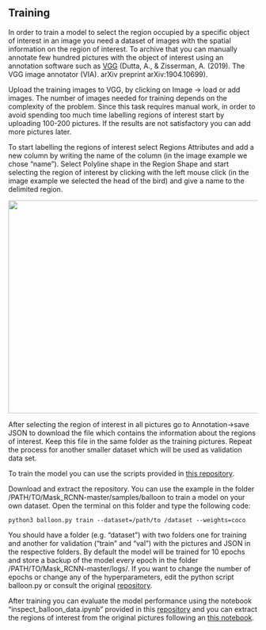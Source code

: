 ## Training 

In order to train a model to select the region occupied by a specific object of interest in an image you need a dataset of images with the spatial information on the region of interest. To archive that you can manually annotate few hundred pictures with the object of interest using an annotation software such as [VGG](http://www.robots.ox.ac.uk/~vgg/software/via/via-1.0.6.html) (Dutta, A., & Zisserman, A. (2019). The VGG image annotator (VIA). arXiv preprint arXiv:1904.10699).

Upload the training images to VGG, by clicking on Image -> load or add images. The number of images needed for training depends on the complexity of the problem. Since this task requires manual work, in order to avoid spending too much time labelling regions of interest start by uploading 100-200 pictures. If the results are not satisfactory you can add more pictures later.

To start labelling the regions of interest select Regions Attributes and add a new column by writing the name of the column (in the image example we chose “name”). Select Polyline shape in the Region Shape and start selecting the region of interest by clicking with the left mouse click (in the image example we selected the head of the bird) and give a name to the delimited region.

<img src="https://github.com/AndreCFerreira/Weaver_individualID/blob/master/Data_pre-processing/Training_model/Images/VGG_great_tit.png" width="960" height="430" />


After selecting the region of interest in all pictures go to Annotation->save JSON to download the file which contains the information about the regions of interest. Keep this file in the same folder as the training pictures. Repeat the process for another smaller dataset which will be used as validation data set.

To train the model you can use the scripts provided in [this repository](https://github.com/matterport/Mask_RCNN).

Download and extract the repository. You can use the example in the folder /PATH/TO/Mask_RCNN-master/samples/balloon to train a model on your own dataset. Open the terminal on this folder and type the following code:

```console
python3 balloon.py train --dataset=/path/to /dataset --weights=coco
```

You should have a folder (e.g. “dataset”) with two folders one for training and another for validation (“train” and “val”) with the pictures and JSON in the respective folders. By default the model will be trained for 10 epochs and store a backup of the model every epoch in the folder /PATH/TO/Mask_RCNN-master/logs/. If you want to change the number of epochs or change any of the hyperparameters, edit the python script balloon.py or consult the original [repository](https://github.com/matterport/Mask_RCNN).

After training you can evaluate the model performance using the notebook “inspect_balloon_data.ipynb” provided in this [repository](https://github.com/matterport/Mask_RCNN) and you can extract the regions of interest from the original pictures following an [this notebook]( https://github.com/AndreCFerreira/Weaver_individualID/blob/master/Data_pre-processing/Training_model/Extracting_region_of_interest.ipynb).
